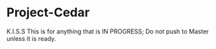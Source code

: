 # Project-Cedar
K.I.S.S
This is for anything that is IN PROGRESS;
Do not push to Master unless it is ready.
